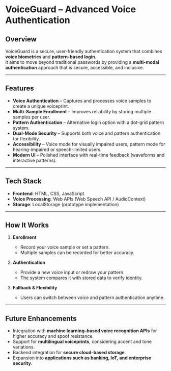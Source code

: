 # VoiceGuard – Advanced Voice Authentication

## Overview
VoiceGuard is a secure, user-friendly authentication system that combines **voice biometrics** and **pattern-based login**.  
It aims to move beyond traditional passwords by providing a **multi-modal authentication** approach that is secure, accessible, and inclusive.

---

## Features
- **Voice Authentication** – Captures and processes voice samples to create a unique voiceprint.  
- **Multi-Sample Enrollment** – Improves reliability by storing multiple samples per user.  
- **Pattern Authentication** – Alternative login option with a dot-grid pattern system.  
- **Dual-Mode Security** – Supports both voice and pattern authentication for flexibility.  
- **Accessibility** – Voice mode for visually impaired users, pattern mode for hearing-impaired or speech-limited users.  
- **Modern UI** – Polished interface with real-time feedback (waveforms and interactive patterns).  

---

## Tech Stack
- **Frontend**: HTML, CSS, JavaScript  
- **Voice Processing**: Web APIs (Web Speech API / AudioContext)  
- **Storage**: LocalStorage (prototype implementation)  

---

## How It Works
1. **Enrollment**  
   - Record your voice sample or set a pattern.  
   - Multiple samples can be recorded for better accuracy.  

2. **Authentication**  
   - Provide a new voice input or redraw your pattern.  
   - The system compares it with stored data to verify identity.  

3. **Fallback & Flexibility**  
   - Users can switch between voice and pattern authentication anytime.  

---

## Future Enhancements
- Integration with **machine learning–based voice recognition APIs** for higher accuracy and spoof resistance.  
- Support for **multilingual voiceprints**, considering accent and tone variations.  
- Backend integration for **secure cloud-based storage**.  
- Expansion into **applications such as banking, IoT, and enterprise security**.  

